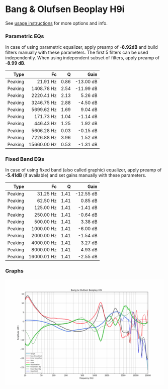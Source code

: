 # Bang & Olufsen Beoplay H9i
See [usage instructions](https://github.com/jaakkopasanen/AutoEq#usage) for more options and info.

### Parametric EQs
In case of using parametric equalizer, apply preamp of **-8.92dB** and build filters manually
with these parameters. The first 5 filters can be used independently.
When using independent subset of filters, apply preamp of **-8.99 dB**.

| Type    | Fc          |    Q | Gain      |
|--------:|------------:|-----:|----------:|
| Peaking | 21.91 Hz    | 0.86 | -13.00 dB |
| Peaking | 1408.78 Hz  | 2.54 | -11.99 dB |
| Peaking | 2220.41 Hz  | 2.13 | 5.26 dB   |
| Peaking | 3246.75 Hz  | 2.88 | -4.50 dB  |
| Peaking | 5699.62 Hz  | 1.69 | 9.04 dB   |
| Peaking | 171.73 Hz   | 1.04 | -1.14 dB  |
| Peaking | 446.43 Hz   | 1.25 | 1.92 dB   |
| Peaking | 5606.28 Hz  | 0.03 | -0.15 dB  |
| Peaking | 7226.88 Hz  | 3.96 | 1.52 dB   |
| Peaking | 15660.00 Hz | 0.53 | -1.31 dB  |

### Fixed Band EQs
In case of using fixed band (also called graphic) equalizer, apply preamp of **-5.41dB**
(if available) and set gains manually with these parameters.

| Type    | Fc          |    Q | Gain      |
|--------:|------------:|-----:|----------:|
| Peaking | 31.25 Hz    | 1.41 | -12.55 dB |
| Peaking | 62.50 Hz    | 1.41 | 0.85 dB   |
| Peaking | 125.00 Hz   | 1.41 | -1.41 dB  |
| Peaking | 250.00 Hz   | 1.41 | -0.64 dB  |
| Peaking | 500.00 Hz   | 1.41 | 3.38 dB   |
| Peaking | 1000.00 Hz  | 1.41 | -6.00 dB  |
| Peaking | 2000.00 Hz  | 1.41 | -1.54 dB  |
| Peaking | 4000.00 Hz  | 1.41 | 3.27 dB   |
| Peaking | 8000.00 Hz  | 1.41 | 4.93 dB   |
| Peaking | 16000.01 Hz | 1.41 | -2.55 dB  |

### Graphs
![](./Bang%20&%20Olufsen%20Beoplay%20H9i.png)